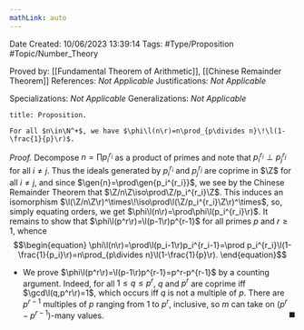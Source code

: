 ```yaml
---
mathLink: auto
---
```


<div class="topSpace"></div>

Date Created: 10/06/2023 13:39:14
Tags: #Type/Proposition #Topic/Number_Theory

Proved by: [[Fundamental Theorem of Arithmetic]], [[Chinese Remainder Theorem]]
References: <i>Not Applicable</i>
Justifications: <i>Not Applicable</i>

Specializations: <i>Not Applicable</i>
Generalizations: <i>Not Applicable</i>

``` ad-Proposition
title: Proposition.

For all $n\in\N^+$, we have $\phi\l(n\r)=n\prod_{p\divides n}\!\l(1-\frac{1}{p}\r)$.

```

<i>Proof.</i> Decompose $n=\prod p_i^{r_i}$ as a product of primes and note that $p_i^{r_i}\perp p_j^{r_j}$ for all $i\neq j$. Thus the ideals generated by $p_i^{r_i}$ and $p_j^{r_j}$ are coprime in $\Z$ for all $i\neq j$, and since $\gen{n}=\prod\gen{p_i^{r_i}}$, we see by the Chinese Remainder Theorem that $\Z/n\Z\iso\prod\Z/p_i^{r_i}\Z$. This induces an isomorphism $\l(\Z/n\Z\r)^\times\!\iso\prod\l(\Z/p_i^{r_i}\Z\r)^\times$, so, simply equating orders, we get $\phi\l(n\r)=\prod\phi\l(p_i^{r_i}\r)$. It remains to show that $\phi\l(p^r\r)=\l(p-1\r)p^{r-1}$ for all primes $p$ and $r\geq1$, whence
$$\begin{equation}
    \phi\l(n\r)=\prod\l(p_i-1\r)p_i^{r_i-1}=\prod p_i^{r_i}\l(1-\frac{1}{p_i}\r)=n\prod_{p\divides n}\l(1-\frac{1}{p}\r).
\end{equation}$$
* We prove $\phi\l(p^r\r)=\l(p-1\r)p^{r-1}=p^r-p^{r-1}$ by a counting argument. Indeed, for all $1\leq q\leq p^r$, $q$ and $p^r$ are coprime iff $\gcd\l(q,p^r\r)=1$, which occurs iff $q$ is not a multiple of $p$. There are $p^{r-1}$ multiples of $p$ ranging from $1$ to $p^r$, inclusive, so $m$ can take on ($p^r-p^{r-1}$)-many values.<span style="float:right;">$\blacksquare$</span>
